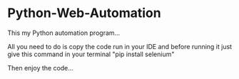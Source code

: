 # Python-Web-Automation

This my Python automation program...

All you need to do is copy the code run in your IDE and before running it just give this command in your terminal "pip install selenium"

Then enjoy the code...
